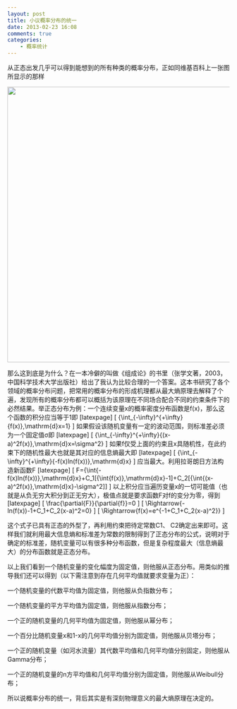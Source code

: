 ```yaml
---
layout: post
title: 小议概率分布的统一
date: 2013-02-23 16:08
comments: true
categories: 
    - 概率统计
---
```

从正态出发几乎可以得到能想到的所有种类的概率分布，正如同维基百科上一张图所显示的那样

<img class="alignnone" alt="" src="http://upload.wikimedia.org/wikipedia/commons/6/69/Relationships_among_some_of_univariate_probability_distributions.jpg" width="1183" height="625" />

那么这到底是为什么？在一本冷僻的叫做《组成论》的书里（张学文著，2003，中国科学技术大学出版社）给出了我认为比较合理的一个答案。这本书研究了各个领域的概率分布问题，把常用的概率分布的形成机理都从最大熵原理去解释了个遍，发现所有的概率分布都可以概括为该原理在不同场合配合不同的约束条件下的必然结果。举正态分布为例：一个连续变量x的概率密度分布函数是f(x)，那么这个函数的积分应当等于1即
[latexpage]
\[
{\int_{-\infty}^{+\infty}{f(x)}\,\mathrm{d}x=1}
\]
如果假设该随机变量有一定的波动范围，则标准差必须为一个固定值σ即
[latexpage]
\[
{\int_{-\infty}^{+\infty}{(x-a)^2f(x)}\,\mathrm{d}x=\sigma^2}
\]
如果f仅受上面的约束且x具随机性，在此约束下的随机性最大也就是其对应的信息熵最大即
[latexpage]
\[
{\int_{-\infty}^{+\infty}{-f(x)ln(f(x))}\,\mathrm{d}x}
\]
应当最大。利用拉哥朗日方法构造新函数F
[latexpage]
\[
F={\int{-f(x)ln(f(x))}\,\mathrm{d}x}+C_1[{\int{f(x)}\,\mathrm{d}x}-1]+C_2[{\int{(x-a)^2f(x)}\,\mathrm{d}x}-\sigma^2]]
\]
以上积分应当遍历变量x的一切可能值（也就是从负无穷大积分到正无穷大），极值点就是要求函数F对f的变分为零，得到
[latexpage]
\[
\frac{\partial{F}}{\partial{f}}=0
\]
\[
\Rightarrow{-ln(f(x))-1+C_1+C_2(x-a)^2=0}
\]
\[
\Rightarrow{f(x)=e^{-1+C_1+C_2(x-a)^2}}
\]

这个式子已具有正态的外型了，再利用约束把待定常数C1、 C2确定出来即可。这样我们就利用最大信息熵和标准差为常数的限制得到了正态分布的公式，说明对于确定的标准差，随机变量可以有很多种分布函数，但是复杂程度最大（信息熵最大）的分布函数就是正态分布。

以上我们看到一个随机变量的变化幅度为固定值，则他服从正态分布。用类似的推导我们还可以得到（以下需注意到存在几何平均值就要求变量为正）：

一个随机变量的代数平均值为固定值，则他服从负指数分布；

一个随机变量的平方平均值为固定值，则他服从指数分布；

一个正的随机变量的几何平均值为固定值，则他服从幂分布；

一个百分比随机变量x和1-x的几何平均值分别为固定值，则他服从贝塔分布；

一个正的随机变量（如河水流量）其代数平均值和几何平均值分别固定，则他服从Gamma分布；

一个正的随机变量的n方平均值和几何平均值分别为固定值，则他服从Weibull分布；

所以说概率分布的统一，背后其实是有深刻物理意义的最大熵原理在决定的。
